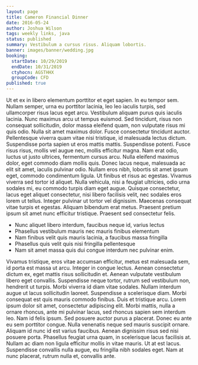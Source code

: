 ```yaml
---
layout: page
title: Cameron Financial Dinner
date: 2016-05-24
author: Joshua Wilson
tags: weekly links, java
status: published
summary: Vestibulum a cursus risus. Aliquam lobortis.
banner: images/banner/wedding.jpg
booking:
  startDate: 10/29/2019
  endDate: 10/31/2019
  ctyhocn: AGSTHHX
  groupCode: CFD
published: true
---
```

Ut et ex in libero elementum porttitor et eget sapien. In eu tempor sem. Nullam semper, urna eu porttitor lacinia, leo leo iaculis turpis, sed ullamcorper risus lacus eget arcu. Vestibulum aliquam purus quis iaculis lacinia. Nunc maximus arcu ut tempus euismod. Sed tincidunt, risus non consequat sollicitudin, dolor massa eleifend quam, non vulputate risus mi quis odio. Nulla sit amet maximus dolor. Fusce consectetur tincidunt auctor. Pellentesque viverra quam vitae nisi tristique, id malesuada lectus dictum. Suspendisse porta sapien ut eros mattis mattis. Suspendisse potenti. Fusce risus risus, mollis vel augue nec, mollis efficitur magna. Nam erat odio, luctus ut justo ultrices, fermentum cursus arcu. Nulla eleifend maximus dolor, eget commodo diam mollis quis.
Donec lacus neque, malesuada ac elit sit amet, iaculis pulvinar odio. Nullam eros nibh, lobortis sit amet ipsum eget, commodo condimentum ligula. Ut finibus et risus ac egestas. Vivamus viverra sed tortor id aliquet. Nulla vehicula, nisi a feugiat ultricies, odio urna sodales mi, eu commodo turpis diam eget augue. Quisque consectetur, lacus eget aliquet consectetur, nisi libero facilisis velit, nec sodales eros lorem ut tellus. Integer pulvinar ut tortor vel dignissim. Maecenas consequat vitae turpis et egestas. Aliquam bibendum erat metus. Praesent pretium ipsum sit amet nunc efficitur tristique. Praesent sed consectetur felis.

* Nunc aliquet libero interdum, faucibus neque id, varius lectus
* Phasellus vestibulum mauris nec mauris finibus elementum
* Nam finibus velit quis mauris lacinia, a faucibus massa fringilla
* Phasellus quis velit quis nisi fringilla pellentesque
* Nam sit amet massa quis dui congue interdum nec pulvinar enim.

Vivamus tristique, eros vitae accumsan efficitur, metus est malesuada sem, id porta est massa ut arcu. Integer in congue lectus. Aenean consectetur dictum ex, eget mattis risus sollicitudin et. Aenean vulputate vestibulum libero eget convallis. Suspendisse neque tortor, rutrum sed vestibulum non, hendrerit ut turpis. Morbi viverra id diam vitae sodales. Nullam interdum augue ut lacus sollicitudin laoreet. Suspendisse a scelerisque diam. Morbi consequat est quis mauris commodo finibus. Duis et tristique arcu.
Lorem ipsum dolor sit amet, consectetur adipiscing elit. Morbi mattis, nulla a ornare rhoncus, ante mi pulvinar lacus, sed rhoncus sapien sem interdum leo. Nam id felis ipsum. Sed posuere auctor purus a placerat. Donec eu ante eu sem porttitor congue. Nulla venenatis neque sed mauris suscipit ornare. Aliquam id nunc id est varius faucibus. Aenean dignissim risus sed nisi posuere porta. Phasellus feugiat urna quam, in scelerisque lacus facilisis at. Nullam ac diam non ligula efficitur mollis in vitae mauris. Ut at est lacus. Suspendisse convallis nulla augue, eu fringilla nibh sodales eget. Nam at nunc placerat, rutrum nulla et, convallis ante.
